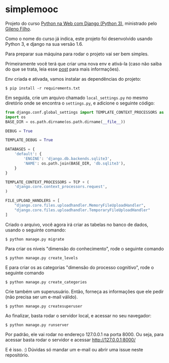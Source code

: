 simplemooc
==========

Projeto do curso [Python na Web com Django (Python 3)](http://pycursos.com/django/), ministrado pelo [Gileno Filho](https://github.com/gileno).

Como o nome do curso já indica, este projeto foi desenvolvido usando Python 3, e django na sua versão 1.6.

Para preparar sua máquina para rodar o projeto vai ser bem simples.

Primeiramente você terá que criar uma nova env e ativá-la (caso não saiba do que se trata, leia esse [post](blog.dunderlabs.com/criando-seu-ambiente-para-desenvolvimento-web-com-django.html) para mais informações).

Env criada e ativada, vamos instalar as dependências do projeto:

````shell
$ pip install -r requirements.txt
````

Em seguida, crie um arquivo chamado `local_settings.py` no mesmo diretório onde se encontra o `settings.py`, e adicione o seguinte código:

````python
from django.conf.global_settings import TEMPLATE_CONTEXT_PROCESSORS as TCP
import os
BASE_DIR = os.path.dirname(os.path.dirname(__file__))

DEBUG = True

TEMPLATE_DEBUG = True

DATABASES = {
    'default': {
        'ENGINE': 'django.db.backends.sqlite3',
        'NAME': os.path.join(BASE_DIR, 'db.sqlite3'),
    }
}

TEMPLATE_CONTEXT_PROCESSORS = TCP + (
    'django.core.context_processors.request',
)

FILE_UPLOAD_HANDLERS = [
    "django.core.files.uploadhandler.MemoryFileUploadHandler",
    "django.core.files.uploadhandler.TemporaryFileUploadHandler"
]
````

Criado o arquivo, você agora irá criar as tabelas no banco de dados, usando o seguinte comando:

````shell
$ python manage.py migrate
````

Para criar os níveis "dimensão do conhecimento", rode o seguinte comando

````shell
$ python manage.py create_levels
````

E para criar os as categorias "dimensão do processo cognitivo", rode o seguinte comando

````shell
$ python manage.py create_categories
````

Crie também um superusuário. Então, forneça as informações que ele pedir (não precisa ser um e-mail válido).

````shell
$ python manage.py createsuperuser
````

Ao finalizar, basta rodar o servidor local, e acessar no seu navegador:

````shell
$ python manage.py runserver
````

Por padrão, ele vai rodar no endereço 127.0.0.1 na porta 8000. Ou seja, para acessar basta rodar o servidor e acessar http://127.0.0.1:8000/

E é isso. :) Dúvidas só mandar um e-mail ou abrir uma issue neste repositório.
